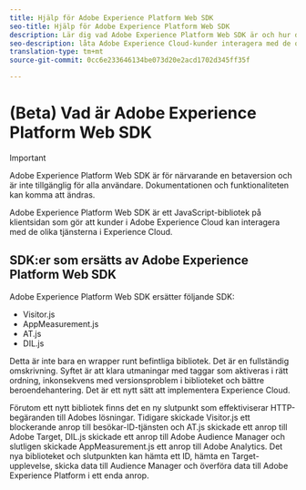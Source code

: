 ```yaml
---
title: Hjälp för Adobe Experience Platform Web SDK
seo-title: Hjälp för Adobe Experience Platform Web SDK
description: Lär dig vad Adobe Experience Platform Web SDK är och hur det kan användas.
seo-description: låta Adobe Experience Cloud-kunder interagera med de olika tjänsterna i Experience Cloud
translation-type: tm+mt
source-git-commit: 0cc6e233646134be073d20e2acd1702d345ff35f

---
```



# (Beta) Vad är Adobe Experience Platform Web SDK

>[!IMPORTANT]
>
>Adobe Experience Platform Web SDK är för närvarande en betaversion och är inte tillgänglig för alla användare. Dokumentationen och funktionaliteten kan komma att ändras.

Adobe Experience Platform Web SDK är ett JavaScript-bibliotek på klientsidan som gör att kunder i Adobe Experience Cloud kan interagera med de olika tjänsterna i Experience Cloud.

## SDK:er som ersätts av Adobe Experience Platform Web SDK

Adobe Experience Platform Web SDK ersätter följande SDK:

* Visitor.js
* AppMeasurement.js
* AT.js
* DIL.js

Detta är inte bara en wrapper runt befintliga bibliotek. Det är en fullständig omskrivning. Syftet är att klara utmaningar med taggar som aktiveras i rätt ordning, inkonsekvens med versionsproblem i biblioteket och bättre beroendehantering. Det är ett nytt sätt att implementera Experience Cloud.

Förutom ett nytt bibliotek finns det en ny slutpunkt som effektiviserar HTTP-begäranden till Adobes lösningar. Tidigare skickade Visitor.js ett blockerande anrop till besökar-ID-tjänsten och AT.js skickade ett anrop till Adobe Target, DIL.js skickade ett anrop till Adobe Audience Manager och slutligen skickade AppMeasurement.js ett anrop till Adobe Analytics. Det nya biblioteket och slutpunkten kan hämta ett ID, hämta en Target-upplevelse, skicka data till Audience Manager och överföra data till Adobe Experience Platform i ett enda anrop.